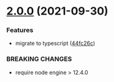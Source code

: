 # [2.0.0](https://github.com/Sagacify/autoroute/compare/v1.3.0...v2.0.0) (2021-09-30)


### Features

* migrate to typescript ([44fc26c](https://github.com/Sagacify/autoroute/commit/44fc26cb961792d4d4d3487de66703c034ae9e81))


### BREAKING CHANGES

* require node engine > 12.4.0
